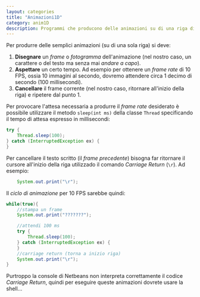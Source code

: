```yaml
---
layout: categories
title: "Animazioni1D"
category: anim1D
description: Programmi che producono delle animazioni su di una riga di terminale.
---
```


Per produrre delle semplici animazioni (su di una sola riga) si deve:

1. **Disegnare** un *frame* o *fotogramma* dell'animazione (nel nostro caso, un carattere o del testo ma senza mai *andare a capo*).
2. **Aspettare** un certo tempo. Ad esempio per ottenere un *frame rate* di 10 FPS, ossia 10 immagini al secondo, dovremo attendere circa 1 decimo di secondo (100 millisecondi).
3. **Cancellare** il frame corrente (nel nostro caso, ritornare all'inizio della riga) e ripetere dal punto 1.

Per provocare l'attesa necessaria a produrre il *frame rate* desiderato è possibile utilizzare il metodo `sleep(int ms)` della classe `Thread` specificando il tempo di attesa espresso in millisecondi:

~~~java
try {
    Thread.sleep(100);
} catch (InterruptedException ex) {
}
~~~

Per cancellare il testo scritto (il *frame precedente*) bisogna far ritornare il cursore all'inizio della riga utilizzado il comando *Carriage Return* (`\r`). Ad esempio: 

~~~java
	System.out.print("\r");
~~~


Il *ciclo di animazione* per 10 FPS sarebbe quindi:

~~~java
while(true){
	//stampa un frame
	System.out.print("???????");

	//attendi 100 ms
	try {
   		Thread.sleep(100);
	} catch (InterruptedException ex) {
	}
	//carriage return (torna a inizio riga)
	System.out.print("\r");
}
~~~

Purtroppo la console di Netbeans non interpreta correttamente il codice *Carriage Return*, quindi per eseguire queste animazioni dovrete usare la shell...

